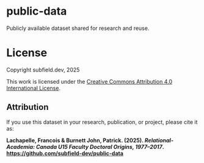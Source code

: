 # public-data

Publicly available dataset shared for research and reuse.

# License

Copyright subfield.dev, 2025

This work is licensed under the [Creative Commons Attribution 4.0 International License](https://creativecommons.org/licenses/by/4.0/).

## Attribution

If you use this dataset in your research, publication, or project, please cite it as:

**Lachapelle, Francois & Burnett John, Patrick. (2025). *Relational-Academia: Canada U15 Faculty Doctoral Origins, 1977–2017*. https://github.com/subfield-dev/public-data**
